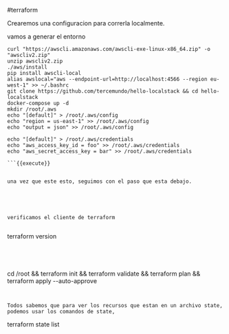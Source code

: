 #terraform

Crearemos una configuracion para correrla localmente.

vamos a generar el entorno

```
curl "https://awscli.amazonaws.com/awscli-exe-linux-x86_64.zip" -o "awscliv2.zip"
unzip awscliv2.zip
./aws/install
pip install awscli-local
alias awslocal="aws --endpoint-url=http://localhost:4566 --region eu-west-1" >> ~/.bashrc
git clone https://github.com/tercemundo/hello-localstack && cd hello-localstack
docker-compose up -d
mkdir /root/.aws
echo "[default]" > /root/.aws/config
echo "region = us-east-1" >> /root/.aws/config
echo "output = json" >> /root/.aws/config

echo "[default]" > /root/.aws/credentials
echo "aws_access_key_id = foo" >> /root/.aws/credentials
echo "aws_secret_access_key = bar" >> /root/.aws/credentials

```{{execute}}


una vez que este esto, seguimos con el paso que esta debajo.





verificamos el cliente de terraform


```
terraform version

```{{execute}}




```
cd /root && terraform init && terraform validate && terraform plan && terraform apply --auto-approve
```{{execute}}


Todos sabemos que para ver los recursos que estan en un archivo state, podemos usar los comandos de state, 

```
terraform state list
```{{execute}}


